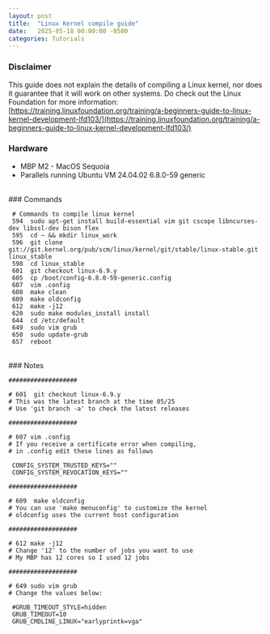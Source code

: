 ```yaml
---
layout: post
title:  "Linux Kernel compile guide"
date:   2025-05-18 00:00:00 -0500
categories: Tutorials
---
```


### Disclaimer

This guide does not explain the details of compiling a Linux kernel, nor does it guarantee that it will work on other systems.
Do check out the Linux Foundation for more information: [https://training.linuxfoundation.org/training/a-beginners-guide-to-linux-kernel-development-lfd103/](https://training.linuxfoundation.org/training/a-beginners-guide-to-linux-kernel-development-lfd103/)
<br/>
### Hardware

* MBP M2 - MacOS Sequoia <br/>
* Parallels running Ubuntu VM 24.04.02 6.8.0-59 generic
<br/>
### Commands

```
 # Commands to compile linux kernel
 594  sudo apt-get install build-essential vim git cscope libncurses-dev libssl-dev bison flex
 595  cd ~ && mkdir linux_work
 596  git clone git://git.kernel.org/pub/scm/linux/kernel/git/stable/linux-stable.git linux_stable
 598  cd linux_stable
 601  git checkout linux-6.9.y 
 605  cp /boot/config-6.8.0-59-generic.config
 607  vim .config
 608  make clean
 609  make oldconfig
 612  make -j12
 620  sudo make modules_install install
 644  cd /etc/default
 649  sudo vim grub
 650  sudo update-grub
 657  reboot

```

</br>
### Notes 
<br/>

```
###################

# 601  git checkout linux-6.9.y
# This was the latest branch at the time 05/25  
# Use 'git branch -a' to check the latest releases  

###################

# 607 vim .config 
# If you receive a certificate error when compiling,
# in .config edit these lines as follows

 CONFIG_SYSTEM_TRUSTED_KEYS=""
 CONFIG_SYSTEM_REVOCATION_KEYS="" 

###################

# 609  make oldconfig
# You can use 'make menuconfig' to customize the kernel
# oldconfig uses the current host configuration

###################

# 612 make -j12
# Change '12' to the number of jobs you want to use
# My MBP has 12 cores so I used 12 jobs

###################

# 649 sudo vim grub
# Change the values below: 
    
 #GRUB_TIMEOUT_STYLE=hidden
 GRUB_TIMEOUT=10
 GRUB_CMDLINE_LINUX="earlyprintk=vga"

```
